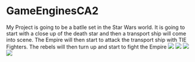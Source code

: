 # GameEnginesCA2
My Project is going to be a batlle set in the Star Wars world. It is going to start with a close up of the death star and then a transport ship will come into scene. The Empire will then start to attack the transport ship with TIE Fighters. The rebels will then turn up and start to fight the Empire
![](Images/1st%image.png)
![](Images/transport%ship.png)
![](Images/tie%fighters%show%up.png)
![](Images/final%fight.png)
